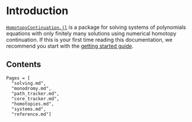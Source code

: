 # Introduction

[`HomotopyContinuation.jl`](https://www.JuliaHomotopyContinuation.org) is a package for solving systems of polynomials equations with
only finitely many solutions using numerical homotopy continuation.
If this is your first time reading this documentation, we recommend you start with the
[getting started guide](https://www.JuliaHomotopyContinuation.org/guides/get-started).

## Contents
```@contents
Pages = [
  "solving.md",
  "monodromy.md",
  "path_tracker.md",
  "core_tracker.md",
  "homotopies.md",
  "systems.md",
  "reference.md"]
```

